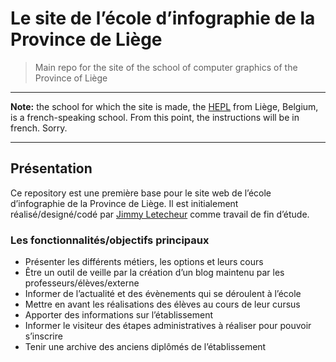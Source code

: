 # Le site de l’école d’infographie de la Province de Liège

> Main repo for the site of the school of computer graphics of the Province of Liège

* * *
**Note:** the school for which the site is made, the [HEPL](http://www.provincedeliege.be/hauteecole) from Liège, Belgium, is a french-speaking school. From this point, the instructions will be in french. Sorry.
* * *

## Présentation

Ce repository est une première base pour le site web de l’école d’infographie de la Province de Liège. Il est initialement réalisé/designé/codé par [Jimmy Letecheur](http://letecheur.me) comme travail de fin d’étude. 

### Les fonctionnalités/objectifs principaux

- Présenter les différents métiers, les options et leurs cours
- Être un outil de veille par la création d’un blog maintenu par les professeurs/élèves/externe
- Informer de l’actualité et des évènements qui se déroulent à l’école
- Mettre en avant les réalisations des élèves au cours de leur cursus
- Apporter des informations sur l’établissement
- Informer le visiteur des étapes administratives à réaliser pour pouvoir s’inscrire
- Tenir une archive des anciens diplômés de l’établissement